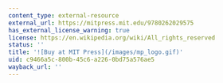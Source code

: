 ```yaml
---
content_type: external-resource
external_url: https://mitpress.mit.edu/9780262029575
has_external_license_warning: true
license: https://en.wikipedia.org/wiki/All_rights_reserved
status: ''
title: '![Buy at MIT Press](/images/mp_logo.gif)'
uid: c9466a5c-800b-45c6-a226-0bd75a576ae5
wayback_url: ''
---
```

